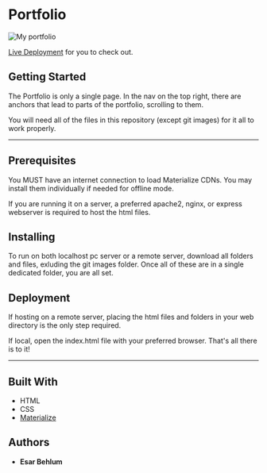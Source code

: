 # Portfolio
![My portfolio](assets/images/git/demo.gif)

[Live Deployment](https://esarnb.github.io/Portfolio/) for you to check out.
## Getting Started

The Portfolio is only a single page. In the nav on the top right, there are anchors that lead to parts of the portfolio, scrolling to them.

You will need all of the files in this repository (except git images) for it all to work properly.

----

## Prerequisites

You MUST have an internet connection to load Materialize CDNs. You may install them individually if needed for offline mode.

If you are running it on a server, a preferred apache2, nginx, or express webserver is required to host the html files.


## Installing

To run on both localhost pc server or a remote server, download all folders and files, exluding the git images folder. Once all of these are in a single dedicated folder, you are all set.


## Deployment
If hosting on a remote server, placing the html files and folders in your web directory is the only step required. 

If local, open the index.html file with your preferred browser. That's all there is to it!

----

## Built With

* HTML 
* CSS 
* [Materialize](https://materializecss.com/)



## Authors

* **Esar Behlum** 
